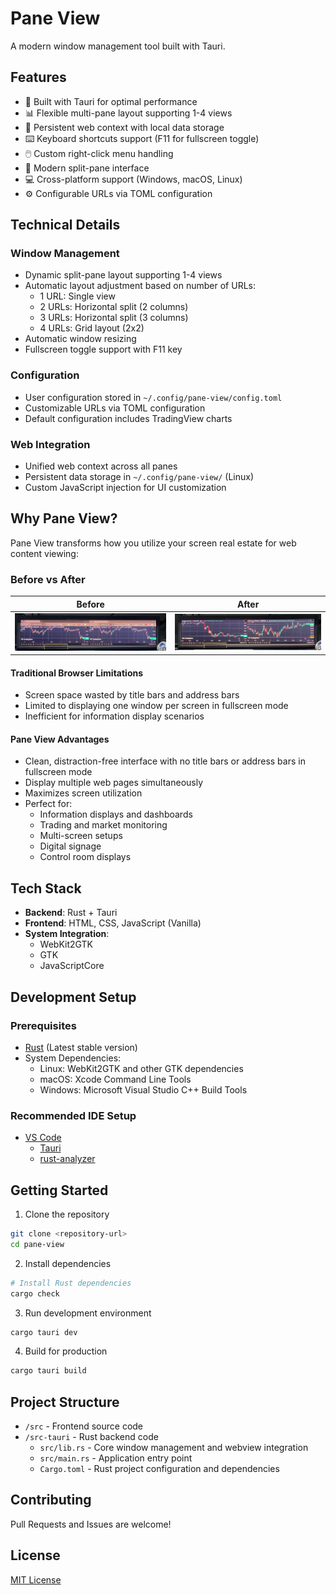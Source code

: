 # Pane View

A modern window management tool built with Tauri.

## Features

- 🚀 Built with Tauri for optimal performance
- 📊 Flexible multi-pane layout supporting 1-4 views
- 🔄 Persistent web context with local data storage
- ⌨️ Keyboard shortcuts support (F11 for fullscreen toggle)
- 🖱️ Custom right-click menu handling
- 🎨 Modern split-pane interface
- 💻 Cross-platform support (Windows, macOS, Linux)
- ⚙️ Configurable URLs via TOML configuration

## Technical Details

### Window Management
- Dynamic split-pane layout supporting 1-4 views
- Automatic layout adjustment based on number of URLs:
  - 1 URL: Single view
  - 2 URLs: Horizontal split (2 columns)
  - 3 URLs: Horizontal split (3 columns)
  - 4 URLs: Grid layout (2x2)
- Automatic window resizing
- Fullscreen toggle support with F11 key

### Configuration
- User configuration stored in `~/.config/pane-view/config.toml`
- Customizable URLs via TOML configuration
- Default configuration includes TradingView charts

### Web Integration
- Unified web context across all panes
- Persistent data storage in `~/.config/pane-view/` (Linux)
- Custom JavaScript injection for UI customization

## Why Pane View?

Pane View transforms how you utilize your screen real estate for web content viewing:

### Before vs After

| Before | After |
|--------|-------|
| ![Before](docs/before.jpg) | ![After](docs/after.jpg) |

#### Traditional Browser Limitations
- Screen space wasted by title bars and address bars
- Limited to displaying one window per screen in fullscreen mode
- Inefficient for information display scenarios

#### Pane View Advantages
- Clean, distraction-free interface with no title bars or address bars in fullscreen mode
- Display multiple web pages simultaneously
- Maximizes screen utilization
- Perfect for:
  - Information displays and dashboards
  - Trading and market monitoring
  - Multi-screen setups
  - Digital signage
  - Control room displays

## Tech Stack

- **Backend**: Rust + Tauri
- **Frontend**: HTML, CSS, JavaScript (Vanilla)
- **System Integration**:
  - WebKit2GTK
  - GTK
  - JavaScriptCore

## Development Setup

### Prerequisites

- [Rust](https://www.rust-lang.org/) (Latest stable version)
- System Dependencies:
  - Linux: WebKit2GTK and other GTK dependencies
  - macOS: Xcode Command Line Tools
  - Windows: Microsoft Visual Studio C++ Build Tools

### Recommended IDE Setup

- [VS Code](https://code.visualstudio.com/) 
  - [Tauri](https://marketplace.visualstudio.com/items?itemName=tauri-apps.tauri-vscode)
  - [rust-analyzer](https://marketplace.visualstudio.com/items?itemName=rust-lang.rust-analyzer)

## Getting Started

1. Clone the repository
```bash
git clone <repository-url>
cd pane-view
```

2. Install dependencies
```bash
# Install Rust dependencies
cargo check
```

3. Run development environment
```bash
cargo tauri dev
```

4. Build for production
```bash
cargo tauri build
```

## Project Structure

- `/src` - Frontend source code
- `/src-tauri` - Rust backend code
  - `src/lib.rs` - Core window management and webview integration
  - `src/main.rs` - Application entry point
  - `Cargo.toml` - Rust project configuration and dependencies

## Contributing

Pull Requests and Issues are welcome!

## License

[MIT License](LICENSE)
